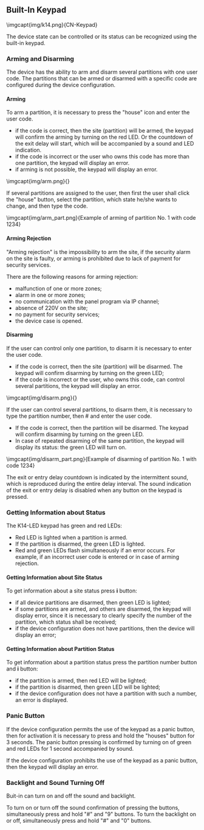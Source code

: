 ## Built-In Keypad

\imgcapt{img/k14.png}{CN-Keypad}

The device state can be controlled or its status can be recognized using the built-in keypad. 

### Arming and Disarming

The device has the ability to arm and disarm several partitions with one user code. The partitions that can be armed or disarmed with a specific code are configured during the device configuration.

#### Arming

To arm a partition, it is necessary to press the "house" icon and enter the user code.

* if the code is correct, then the site (partition) will be armed, the keypad will confirm the arming by turning on the red LED. Or the countdown of the exit delay will start, which will be accompanied by a sound and LED indication.
* if the code is incorrect or the user who owns this code has more than one partition, the keypad will display an error.
* if arming is not possible, the keypad will display an error.

\imgcapt{img/arm.png}{}

If several partitions are assigned to the user, then first the user shall click the "house" button, select the partition, which state he/she wants to change, and then type the code.

\imgcapt{img/arm_part.png}{Example of arming of partition No. 1 with code 1234}

#### Arming Rejection

"Arming rejection" is the impossibility to arm the site, if the security alarm on the site is faulty, or arming is prohibited due to lack of payment for security services.

There are the following reasons for arming rejection:

* malfunction of one or more zones;
* alarm in one or more zones;
* no communication with the panel program via IP channel;
* absence of 220V on the site;
* no payment for security services;
* the device case is opened.

#### Disarming

If the user can control only one partition, to disarm it is necessary to enter the user code.

* if the code is correct, then the site (partition) will be disarmed. The keypad will confirm disarming by turning on the green LED;
* if the code is incorrect or the user, who owns this code, can control several partitions, the keypad will display an error.

\imgcapt{img/disarm.png}{}

If the user can control several partitions, to disarm them, it is necessary to type the partition number, then # and enter the user code.

* If the code is correct, then the partition will be disarmed. The keypad will confirm disarming by turning on the green LED.
* In case of repeated disarming of the same partition, the keypad will display its status: the green LED will turn on.

\imgcapt{img/disarm_part.png}{Example of disarming of partition No. 1 with code 1234}

The exit or entry delay countdown is indicated by the intermittent sound, which is reproduced during the entire delay interval. The sound indication of the exit or entry delay is disabled when any button on the keypad is pressed.

### Getting Information about Status

The K14-LED keypad has green and red LEDs:

* Red LED is lighted when a partition is armed.
* If the partition is disarmed, the green LED is lighted.
* Red and green LEDs flash simultaneously if an error occurs. For example, if an incorrect user code is entered or in case of arming rejection.

#### Getting Information about Site Status

To get information about a site status press **i** button:

* if all device partitions are disarmed, then green LED is lighted;
* if some partitions are armed, and others are disarmed, the keypad will display error, since it is necessary to clearly specify the number of the partition, which status shall be received;
* if the device configuration does not have partitions, then the device will display an error;

#### Getting Information about Partition Status

To get information about a partition status press the partition number button and **i** button:

* if the partition is armed, then red LED will be lighted;
* if the partition is disarmed, then green LED will be lighted;
* if the device configuration does not have a partition with such a number, an error is displayed.

### Panic Button

If the device configuration permits the use of the keypad as a panic button, then for activation it is necessary to press and hold the "houses" button for 3 seconds. The panic button pressing is confirmed by turning on of green and red LEDs for 1 second accompanied by sound.

If the device configuration prohibits the use of the keypad as a panic button, then the keypad will display an error.

### Backlight and Sound Turning Off

Buit-in can turn on and off the sound and backlight.

To turn on or turn off the sound confirmation of pressing the buttons, simultaneously press and hold "#" and "9" buttons.
To turn the backlight on or off, simultaneously press and hold "#" and "0" buttons. 
